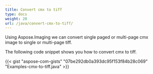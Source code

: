 ```yaml
---
title: Convert cmx to tiff
type: docs
weight: 20
url: /java/convert-cmx-to-tiff/
---
```


Using Aspose.Imaging we can convert single paged or multi-page cmx image to single or multi-page tiff.

The following code snippet shows you how to convert cmx to tiff.

{{< gist "aspose-com-gists" "07be292db0a393dc95f153f84b28c069" "Examples-cmx-to-tiff.java" >}}
